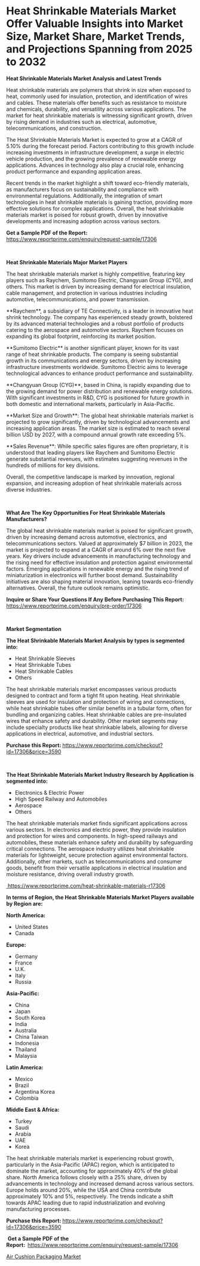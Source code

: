 <p><h1>Heat Shrinkable Materials Market Offer Valuable Insights into Market Size, Market Share, Market Trends, and Projections Spanning from 2025 to 2032</h1></p><p><strong>Heat Shrinkable Materials Market Analysis and Latest Trends</strong></p>
<p><p>Heat shrinkable materials are polymers that shrink in size when exposed to heat, commonly used for insulation, protection, and identification of wires and cables. These materials offer benefits such as resistance to moisture and chemicals, durability, and versatility across various applications. The market for heat shrinkable materials is witnessing significant growth, driven by rising demand in industries such as electrical, automotive, telecommunications, and construction.</p><p>The Heat Shrinkable Materials Market is expected to grow at a CAGR of 5.10% during the forecast period. Factors contributing to this growth include increasing investments in infrastructure development, a surge in electric vehicle production, and the growing prevalence of renewable energy applications. Advances in technology also play a crucial role, enhancing product performance and expanding application areas.</p><p>Recent trends in the market highlight a shift toward eco-friendly materials, as manufacturers focus on sustainability and compliance with environmental regulations. Additionally, the integration of smart technologies in heat shrinkable materials is gaining traction, providing more effective solutions for complex applications. Overall, the heat shrinkable materials market is poised for robust growth, driven by innovative developments and increasing adoption across various sectors.</p></p>
<p><strong>Get a Sample PDF of the Report:&nbsp;</strong> <a href="https://www.reportprime.com/enquiry/request-sample/17306?utm_campaign=2325&utm_medium=2&utm_source=Github&utm_content=ia&utm_term=18032025&utm_id=heat-shrinkable-materials">https://www.reportprime.com/enquiry/request-sample/17306</a></p>
<p>&nbsp;</p>
<p><strong>Heat Shrinkable Materials Major Market Players</strong></p>
<p><p>The heat shrinkable materials market is highly competitive, featuring key players such as Raychem, Sumitomo Electric, Changyuan Group (CYG), and others. This market is driven by increasing demand for electrical insulation, cable management, and protection in various industries including automotive, telecommunications, and power transmission.</p><p>**Raychem**, a subsidiary of TE Connectivity, is a leader in innovative heat shrink technology. The company has experienced steady growth, bolstered by its advanced material technologies and a robust portfolio of products catering to the aerospace and automotive sectors. Raychem focuses on expanding its global footprint, reinforcing its market position.</p><p>**Sumitomo Electric** is another significant player, known for its vast range of heat shrinkable products. The company is seeing substantial growth in its communications and energy sectors, driven by increasing infrastructure investments worldwide. Sumitomo Electric aims to leverage technological advances to enhance product performance and sustainability.</p><p>**Changyuan Group (CYG)**, based in China, is rapidly expanding due to the growing demand for power distribution and renewable energy solutions. With significant investments in R&D, CYG is positioned for future growth in both domestic and international markets, particularly in Asia-Pacific.</p><p>**Market Size and Growth**: The global heat shrinkable materials market is projected to grow significantly, driven by technological advancements and increasing application areas. The market size is estimated to reach several billion USD by 2027, with a compound annual growth rate exceeding 5%.</p><p>**Sales Revenue**: While specific sales figures are often proprietary, it is understood that leading players like Raychem and Sumitomo Electric generate substantial revenues, with estimates suggesting revenues in the hundreds of millions for key divisions.</p><p>Overall, the competitive landscape is marked by innovation, regional expansion, and increasing adoption of heat shrinkable materials across diverse industries.</p></p>
<p>&nbsp;</p>
<p><strong>What Are The Key Opportunities For Heat Shrinkable Materials Manufacturers?</strong></p>
<p><p>The global heat shrinkable materials market is poised for significant growth, driven by increasing demand across automotive, electronics, and telecommunications sectors. Valued at approximately $7 billion in 2023, the market is projected to expand at a CAGR of around 6% over the next five years. Key drivers include advancements in manufacturing technology and the rising need for effective insulation and protection against environmental factors. Emerging applications in renewable energy and the rising trend of miniaturization in electronics will further boost demand. Sustainability initiatives are also shaping material innovation, leaning towards eco-friendly alternatives. Overall, the future outlook remains optimistic.</p></p>
<p><strong>Inquire or Share Your Questions If Any Before Purchasing This Report:</strong> <a href="https://www.reportprime.com/enquiry/pre-order/17306?utm_campaign=2325&utm_medium=2&utm_source=Github&utm_content=ia&utm_term=18032025&utm_id=heat-shrinkable-materials">https://www.reportprime.com/enquiry/pre-order/17306</a></p>
<p>&nbsp;</p>
<p><strong>Market Segmentation</strong></p>
<p><strong>The Heat Shrinkable Materials Market Analysis by types is segmented into:</strong></p>
<p><ul><li>Heat Shrinkable Sleeves</li><li>Heat Shrinkable Tubes</li><li>Heat Shrinkable Cables</li><li>Others</li></ul></p>
<p><p>The heat shrinkable materials market encompasses various products designed to contract and form a tight fit upon heating. Heat shrinkable sleeves are used for insulation and protection of wiring and connections, while heat shrinkable tubes offer similar benefits in a tubular form, often for bundling and organizing cables. Heat shrinkable cables are pre-insulated wires that enhance safety and durability. Other market segments may include specialty products like heat shrinkable labels, allowing for diverse applications in electrical, automotive, and industrial sectors.</p></p>
<p><strong>Purchase this Report:&nbsp;</strong><a href="https://www.reportprime.com/checkout?id=17306&price=3590&utm_campaign=2325&utm_medium=2&utm_source=Github&utm_content=ia&utm_term=18032025&utm_id=heat-shrinkable-materials">https://www.reportprime.com/checkout?id=17306&price=3590</a></p>
<p>&nbsp;</p>
<p><strong>The Heat Shrinkable Materials Market Industry Research by Application is segmented into:</strong></p>
<p><ul><li>Electronics & Electric Power</li><li>High Speed Railway and Automobiles</li><li>Aerospace</li><li>Others</li></ul></p>
<p><p>The heat shrinkable materials market finds significant applications across various sectors. In electronics and electric power, they provide insulation and protection for wires and components. In high-speed railways and automobiles, these materials enhance safety and durability by safeguarding critical connections. The aerospace industry utilizes heat shrinkable materials for lightweight, secure protection against environmental factors. Additionally, other markets, such as telecommunications and consumer goods, benefit from their versatile applications in electrical insulation and moisture resistance, driving overall industry growth.</p></p>
<p><a href="https://www.reportprime.com/heat-shrinkable-materials-r17306?utm_campaign=2325&utm_medium=2&utm_source=Github&utm_content=ia&utm_term=18032025&utm_id=heat-shrinkable-materials">&nbsp;https://www.reportprime.com/heat-shrinkable-materials-r17306</a></p>
<p><strong>In terms of Region, the Heat Shrinkable Materials Market Players available by Region are:</strong></p>
<p>
    <p> <strong> North America: </strong>
        <ul>
            <li>United States</li>
            <li>Canada</li>
        </ul>
        </p> 
    <p> <strong> Europe: </strong>
        <ul>
            <li>Germany</li>
            <li>France</li>
            <li>U.K.</li>
            <li>Italy</li>
            <li>Russia</li>
        </ul>
        </p> 
    <p> <strong> Asia-Pacific: </strong>
        <ul>
            <li>China</li>
            <li>Japan</li>
            <li>South Korea</li>
            <li>India</li>
            <li>Australia</li>
            <li>China Taiwan</li>
            <li>Indonesia</li>
            <li>Thailand</li>
            <li>Malaysia</li>
        </ul>
        </p> 
    <p> <strong> Latin America: </strong>
        <ul>
            <li>Mexico</li>
            <li>Brazil</li>
            <li>Argentina Korea</li>
            <li>Colombia</li>
        </ul>
        </p> 
    <p> <strong> Middle East & Africa: </strong>
        <ul>
            <li>Turkey</li>
            <li>Saudi</li>
            <li>Arabia</li>
            <li>UAE</li>
            <li>Korea</li>
        </ul>
    </p>
    </p>
<p><p>The heat shrinkable materials market is experiencing robust growth, particularly in the Asia-Pacific (APAC) region, which is anticipated to dominate the market, accounting for approximately 40% of the global share. North America follows closely with a 25% share, driven by advancements in technology and increased demand across various sectors. Europe holds around 20%, while the USA and China contribute approximately 10% and 5%, respectively. The trends indicate a shift towards APAC leading due to rapid industrialization and evolving manufacturing processes.</p></p>
<p><strong>Purchase this Report: </strong><a href="https://www.reportprime.com/checkout?id=17306&price=3590&utm_campaign=2325&utm_medium=2&utm_source=Github&utm_content=ia&utm_term=18032025&utm_id=heat-shrinkable-materials">https://www.reportprime.com/checkout?id=17306&price=3590</a></p>
<p>&nbsp;<strong>Get a Sample PDF of the Report:&nbsp;&nbsp;</strong><a href="https://www.reportprime.com/enquiry/request-sample/17306?utm_campaign=2325&utm_medium=2&utm_source=Github&utm_content=ia&utm_term=18032025&utm_id=heat-shrinkable-materials">https://www.reportprime.com/enquiry/request-sample/17306</a></p>
<p><strong></strong></p>
<p><p><a href="https://github.com/FosterFahey91/Market-Research-Report-List-1/blob/main/air-cushion-packaging-market.md?utm_campaign=2325&utm_medium=2&utm_source=Github&utm_content=ia&utm_term=18032025&utm_id=heat-shrinkable-materials">Air Cushion Packaging Market</a></p></p>